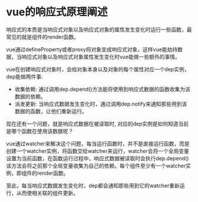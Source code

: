 # vue的响应式原理阐述

响应式的本质是当响应式对象以及响应式对象的属性发生变化时运行一些函数，最常见的就是组件的render函数。

vue通过defineProperty或者proxy将对象变成响应式对象，这样vue能劫持数据，当响应式对象以及响应式对象属性发生变化时vue能做一些额外的事情。

vue在创建响应式对象时，会给对象本身以及对象的每个属性对应一个dep实例，dep能做两件事:

- 收集依赖: 通过调用dep.depend()方法能将使用到响应式数据的函数收集为该数据的依赖。
- 派发更新: 当响应式数据发生变化时，通过调用dep.notify来通知那些用到该数据的函数，让他们重新运行。

现在还有一个问题，就是响应式数据在被读取时, 对应的dep实例是如何知道当前是哪个函数在使用该数据呢？

vue通过watcher来解决这个问题，每当运行函数时，并不是直接运行函数，而是创建一个watcher实例，将函数交给watcher来运行，watcher会将一个全局变量设置为当前函数，在函数运行过程中，响应式数据被读取时会执行dep.depend()该方法会将之前那个全局变量收集为自己的依赖。每个组件至少有一个watcher实例，即组件的render函数。

至此，每当响应式数据发生变化时，dep都会通知那些用到它的watcher重新运行，从而使相关联的组件更新。





